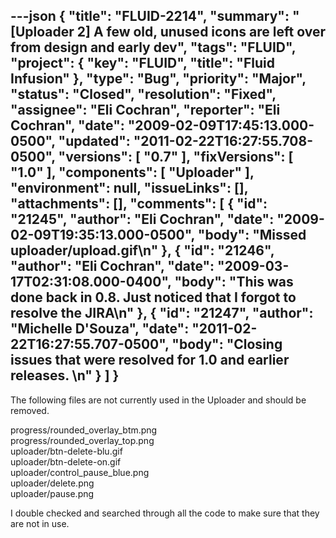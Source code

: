 ---json
{
  "title": "FLUID-2214",
  "summary": "[Uploader 2] A few old, unused icons are left over from design and early dev",
  "tags": "FLUID",
  "project": {
    "key": "FLUID",
    "title": "Fluid Infusion"
  },
  "type": "Bug",
  "priority": "Major",
  "status": "Closed",
  "resolution": "Fixed",
  "assignee": "Eli Cochran",
  "reporter": "Eli Cochran",
  "date": "2009-02-09T17:45:13.000-0500",
  "updated": "2011-02-22T16:27:55.708-0500",
  "versions": [
    "0.7"
  ],
  "fixVersions": [
    "1.0"
  ],
  "components": [
    "Uploader"
  ],
  "environment": null,
  "issueLinks": [],
  "attachments": [],
  "comments": [
    {
      "id": "21245",
      "author": "Eli Cochran",
      "date": "2009-02-09T19:35:13.000-0500",
      "body": "Missed uploader/upload.gif\n"
    },
    {
      "id": "21246",
      "author": "Eli Cochran",
      "date": "2009-03-17T02:31:08.000-0400",
      "body": "This was done back in 0.8. Just noticed that I forgot to resolve the JIRA\n"
    },
    {
      "id": "21247",
      "author": "Michelle D'Souza",
      "date": "2011-02-22T16:27:55.707-0500",
      "body": "Closing issues that were resolved for 1.0 and earlier releases.&#x20;\n"
    }
  ]
}
---
The following files are not currently used in the Uploader and should be removed.&#x20;

progress/rounded\_overlay\_btm.png\
progress/rounded\_overlay\_top.png\
uploader/btn-delete-blu.gif\
uploader/btn-delete-on.gif\
uploader/control\_pause\_blue.png\
uploader/delete.png\
uploader/pause.png

I double checked and searched through all the code to make sure that they are not in use.&#x20;

        